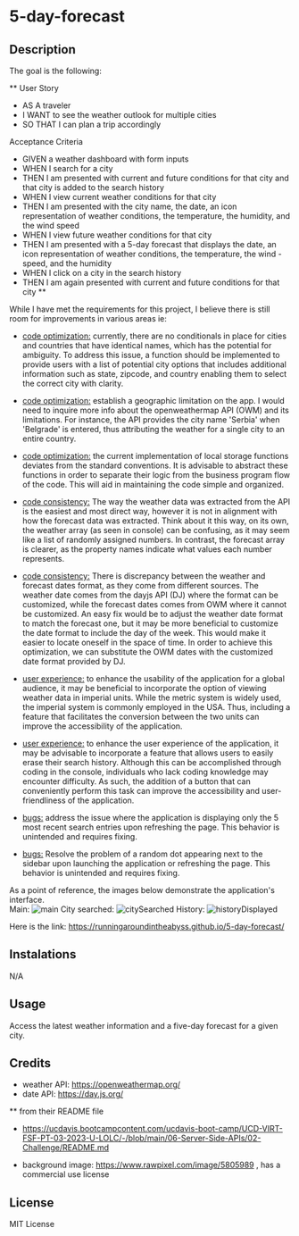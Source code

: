 # 5-day-forecast

## Description

The goal is the following:

**
User Story
- AS A traveler
- I WANT to see the weather outlook for multiple cities
- SO THAT I can plan a trip accordingly

Acceptance Criteria
- GIVEN a weather dashboard with form inputs
- WHEN I search for a city
- THEN I am presented with current and future conditions for that city and that city is added to the search history
- WHEN I view current weather conditions for that city
- THEN I am presented with the city name, the date, an icon representation of weather conditions, the temperature, the humidity, and the wind speed
- WHEN I view future weather conditions for that city
- THEN I am presented with a 5-day forecast that displays the date, an icon representation of weather conditions, the temperature, the wind -speed, and the humidity
- WHEN I click on a city in the search history
- THEN I am again presented with current and future conditions for that city
**

While I have met the requirements for this project, I believe there is still room for improvements in various areas ie:

- <u>code optimization:</u> currently, there are no conditionals in place for cities and countries that have identical names, which has the potential for ambiguity. To address this issue, a function should be implemented to provide users with a list of potential city options that includes additional information such as state, zipcode, and country enabling them to select the correct city with clarity.

- <u>code optimization:</u> establish a geographic limitation on the app. I would need to inquire more info about the openweathermap API (OWM) and its limitations. For instance, the API provides the city name 'Serbia' when 'Belgrade' is entered, thus attributing the weather for a single city to an entire country. 

- <u>code optimization:</u> the current implementation of local storage functions deviates from the standard conventions. It is advisable to abstract these functions in order to separate their logic from the business program flow of the code. This will aid in maintaining the code simple and organized.

- <u>code consistency:</u> The way the weather data was extracted from the API is the easiest and most direct way, however it is not in alignment with how the forecast data was extracted. Think about it this way, on its own, the weather array (as seen in console) can be confusing, as it may seem like a list of randomly assigned numbers. In contrast, the forecast array is clearer, as the property names indicate what values each number represents.

- <u>code consistency:</u> There is discrepancy between the weather and forecast dates format, as they come from different sources. The weather date comes from the dayjs API (DJ) where the format can be customized, while the forecast dates comes from OWM where it cannot be customized. An easy fix would be to adjust the weather date format to match the forecast one, but it may be more beneficial to customize the date format to include the day of the week. This would make it easier to locate oneself in the space of time. In order to achieve this optimization, we can substitute the OWM dates with the customized date format provided by DJ.

- <u>user experience:</u> to enhance the usability of the application for a global audience, it may be beneficial to incorporate the option of viewing weather data in imperial units. While the metric system is widely used, the imperial system is commonly employed in the USA. Thus, including a feature that facilitates the conversion between the two units can improve the accessibility of the application.

- <u>user experience:</u> to enhance the user experience of the application, it may be advisable to incorporate a feature that allows users to easily erase their search history. Although this can be accomplished through coding in the console, individuals who lack coding knowledge may encounter difficulty. As such, the addition of a button that can conveniently perform this task can improve the accessibility and user-friendliness of the application.

- <u>bugs:</u> address the issue where the application is displaying only the 5 most recent search entries upon refreshing the page. This behavior is unintended and requires fixing.

- <u>bugs:</u> Resolve the problem of a random dot appearing next to the sidebar upon launching the application or refreshing the page. This behavior is unintended and requires fixing.

As a point of reference, the images below demonstrate the application's interface. 
</br>Main:
![main](https://github.com/runningaroundintheabyss/5-day-forecast/assets/127266659/d54df6ec-311e-4e0a-b0fb-4cc5ad49afc6)
City searched:
![citySearched](https://github.com/runningaroundintheabyss/5-day-forecast/assets/127266659/72fe0ca2-bed1-419a-9333-10c03f4fb61a)
History:
![historyDisplayed](https://github.com/runningaroundintheabyss/5-day-forecast/assets/127266659/58156e22-1b17-4c9b-a29f-fb709772eb30)

Here is the link: https://runningaroundintheabyss.github.io/5-day-forecast/


## Instalations

N/A

## Usage

Access the latest weather information and a five-day forecast for a given city.

## Credits

- weather API: https://openweathermap.org/
- date API: https://day.js.org/

 ** from their README file 

-  https://ucdavis.bootcampcontent.com/ucdavis-boot-camp/UCD-VIRT-FSF-PT-03-2023-U-LOLC/-/blob/main/06-Server-Side-APIs/02-Challenge/README.md

- background image: https://www.rawpixel.com/image/5805989 , has a commercial use license

## License

MIT License

